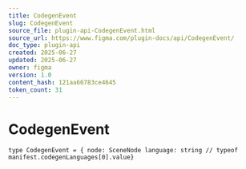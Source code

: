 ```yaml
---
title: CodegenEvent
slug: CodegenEvent
source_file: plugin-api-CodegenEvent.html
source_url: https://www.figma.com/plugin-docs/api/CodegenEvent/
doc_type: plugin-api
created: 2025-06-27
updated: 2025-06-27
owner: figma
version: 1.0
content_hash: 121aa66783ce4645
token_count: 31
---
```

# CodegenEvent

```
type CodegenEvent = { node: SceneNode language: string // typeof manifest.codegenLanguages[0].value}
```